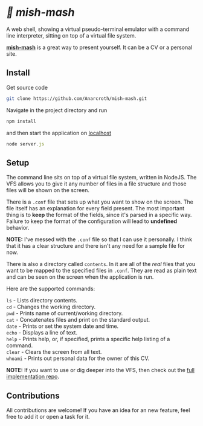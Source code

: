 # * mish-mash*

A web shell, showing a virtual pseudo-terminal emulator with a command line interpreter, sitting on top of a virtual file system.

[**mish-mash**](https://www.196flavors.com/bulgaria-mish-mash/) is a great way to present yourself. It can be a CV or a personal site.

## Install

Get source code

``` bash
git clone https://github.com/Anarcroth/mish-mash.git
```

Navigate in the project directory and run

``` javascript
npm install
```

and then start the application on [localhost](localhost:3000)

``` javascript
node server.js
```

## Setup

The command line sits on top of a virtual file system, written in NodeJS. The VFS allows you to give it any number of files in a file structure and those files will be shown on the screen.

There is a `.conf` file that sets up what you want to show on the screen. The file itself has an explanation for every field present. The most important thing is to **keep** the format of the fields, since it's parsed in a specific way. Failure to keep the format of the configuration will lead to **undefined** behavior.

**NOTE:** I've messed with the `.conf` file so that I can use it personally. I think that it has a clear structure and there isn't any need for a sample file for now.

There is also a directory called `contents`. In it are all of the *real* files that you want to be mapped to the specified files in `.conf`. They are read as plain text and can be seen on the screen when the application is run.

Here are the supported commands:

`ls` - Lists directory contents. \
`cd` - Changes the working directory. \
`pwd` - Prints name of current/working directory. \
`cat` - Concatenates files and print on the standard output. \
`date` - Prints or set the system date and time. \
`echo` - Displays a line of text. \
`help` - Prints help, or, if specified, prints a specific help listing of a command. \
`clear` - Clears the screen from all text. \
`whoami` - Prints out personal data for the owner of this CV.

**NOTE:** If you want to use or dig deeper into the VFS, then check out the [full implementation repo](https://github.com/Anarcroth/jayVFS).

## Contributions

All contributions are welcome! If you have an idea for an new feature, feel free to add it or open a task for it.
